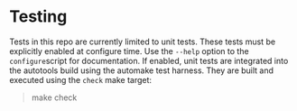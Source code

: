 # Testing
Tests in this repo are currently limited to unit tests. These tests must be
explicitly enabled at configure time. Use the `--help` option to the
`configure`script for documentation. If enabled, unit tests are integrated
into the autotools build using the automake test harness. They are built
and executed using the `check` make target:
> make check

